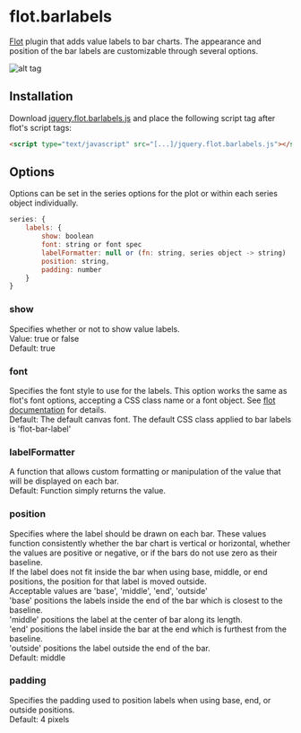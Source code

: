 flot.barlabels
==============

[Flot](http://www.flotcharts.org) plugin that adds value labels to bar charts.  The appearance and position of the bar labels are customizable through several options.

![alt tag](https://cloud.githubusercontent.com/assets/1497949/5026597/8fe3eb20-6ada-11e4-8a42-211e218ff996.png)

## Installation ##
Download [jquery.flot.barlabels.js](https://raw.githubusercontent.com/cleroux/flot.barlabels/master/jquery.flot.barlabels.js) and place the following script tag after flot's script tags:
```html
<script type="text/javascript" src="[...]/jquery.flot.barlabels.js"></script>
```

## Options ##
Options can be set in the series options for the plot or within each series object individually.
```js
series: {
	labels: {
		show: boolean
		font: string or font spec
		labelFormatter: null or (fn: string, series object -> string)
		position: string,
		padding: number
	}
}
```

### show ###
Specifies whether or not to show value labels.  
Value: true or false  
Default: true
### font ###
Specifies the font style to use for the labels.  This option works the same as flot's font options, accepting a CSS class name or a font object.  See [flot documentation](https://github.com/flot/flot/blob/master/API.md#customizing-the-axes) for details.  
Default: The default canvas font. The default CSS class applied to bar labels is 'flot-bar-label'
### labelFormatter ###
A function that allows custom formatting or manipulation of the value that will be displayed on each bar.  
Default: Function simply returns the value.
### position ###
Specifies where the label should be drawn on each bar.  These values function consistently whether the bar chart is vertical or horizontal, whether the values are positive or negative, or if the bars do not use zero as their baseline.  
If the label does not fit inside the bar when using base, middle, or end positions, the position for that label is moved outside.  
Acceptable values are 'base', 'middle', 'end', 'outside'  
'base' positions the labels inside the end of the bar which is closest to the baseline.  
'middle' positions the label at the center of bar along its length.  
'end' positions the label inside the bar at the end which is furthest from the baseline.  
'outside' positions the label outside the end of the bar.  
Default: middle
### padding ###
Specifies the padding used to position labels when using base, end, or outside positions.  
Default: 4 pixels
